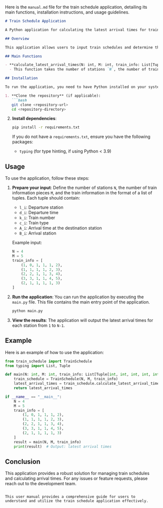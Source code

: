 Here is the `manual.md` file for the train schedule application, detailing its main functions, installation instructions, and usage guidelines.

```markdown
# Train Schedule Application

A Python application for calculating the latest arrival times for train schedules across multiple stations.

## Overview

This application allows users to input train schedules and determine the latest possible arrival times at each station. It is designed to handle complex train transfer scenarios and ensure that all conditions for valid transfers are met.

## Main Functions

- **calculate_latest_arrival_times(N: int, M: int, train_info: List[Tuple[int, int, int, int, int, int]]) -> List[int]**: 
  - This function takes the number of stations `N`, the number of train information pieces `M`, and a list of train schedules. It returns a list of integers representing the latest arrival times for each station from `1` to `N-1`.

## Installation

To run the application, you need to have Python installed on your system. You can install the required dependencies using pip. 

1. **Clone the repository** (if applicable):
   ```bash
   git clone <repository-url>
   cd <repository-directory>
   ```

2. **Install dependencies**:
   ```bash
   pip install -r requirements.txt
   ```

   If you do not have a `requirements.txt`, ensure you have the following packages:
   - `typing` (for type hinting, if using Python < 3.9)

## Usage

To use the application, follow these steps:

1. **Prepare your input**: Define the number of stations `N`, the number of train information pieces `M`, and the train information in the format of a list of tuples. Each tuple should contain:
   - `l_i`: Departure station
   - `d_i`: Departure time
   - `k_i`: Train number
   - `c_i`: Train type
   - `A_i`: Arrival time at the destination station
   - `B_i`: Arrival station

   Example input:
   ```python
   N = 4
   M = 5
   train_info = [
       (1, 0, 1, 1, 1, 2),
       (1, 1, 1, 1, 2, 3),
       (2, 2, 1, 1, 3, 4),
       (3, 3, 1, 1, 4, 5),
       (2, 1, 1, 1, 1, 3)
   ]
   ```

2. **Run the application**: You can run the application by executing the `main.py` file. This file contains the main entry point of the application.
   ```bash
   python main.py
   ```

3. **View the results**: The application will output the latest arrival times for each station from `1` to `N-1`.

## Example

Here is an example of how to use the application:

```python
from train_schedule import TrainSchedule
from typing import List, Tuple

def main(N: int, M: int, train_info: List[Tuple[int, int, int, int, int, int]]) -> List[int]:
    train_schedule = TrainSchedule(N, M, train_info)
    latest_arrival_times = train_schedule.calculate_latest_arrival_times()
    return latest_arrival_times

if __name__ == "__main__":
    N = 4
    M = 5
    train_info = [
        (1, 0, 1, 1, 1, 2),
        (1, 1, 1, 1, 2, 3),
        (2, 2, 1, 1, 3, 4),
        (3, 3, 1, 1, 4, 5),
        (2, 1, 1, 1, 1, 3)
    ]
    result = main(N, M, train_info)
    print(result)  # Output: latest arrival times
```

## Conclusion

This application provides a robust solution for managing train schedules and calculating arrival times. For any issues or feature requests, please reach out to the development team.

```

This user manual provides a comprehensive guide for users to understand and utilize the train schedule application effectively.